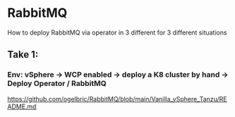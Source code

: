
# RabbitMQ

How to deploy RabbitMQ via operator in 3 different for 3 different situations 


## Take 1: 
### Env: vSphere -> WCP enabled -> deploy a K8 cluster by hand -> Deploy Operator / RabbitMQ

https://github.com/ogelbric/RabbitMQ/blob/main/Vanilla_vSphere_Tanzu/README.md


